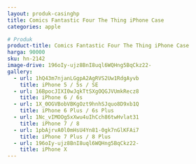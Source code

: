 ```yaml
---
layout: produk-casinghp
title: Comics Fantastic Four The Thing iPhone Case
categories: apple

# Produk
product-title: Comics Fantastic Four The Thing iPhone Case
harga: 90000
sku: hn-2142
image-drive: 196oIy-ujz8BnI8uql6WQHng5BqCkz22-
gallery:
  - url: 1hQ43m7njanLGgpA2AgRVS2Uw1RdgAyvb
    title: iPhone 5 / 5s / SE
  - url: 16BpocJIXI0wJqkTtSXgOQGJVUmkRecz8
    title: iPhone 6 / 6s
  - url: 1X_0OGVBobVBKgOzt9hnhSJquo8D9xb1Q
    title: iPhone 6 Plus / 6s Plus
  - url: 1Nc_vIMOOg5xXwu4uIhCch86twHvlat31
    title: iPhone 7 / 8
  - url: 1pbAjrvA0l0mHsU4Yn81-0gk7nGlKFAi7
    title: iPhone 7 Plus / 8 Plus
  - url: 196oIy-ujz8BnI8uql6WQHng5BqCkz22-
    title: iPhone X
---
```

